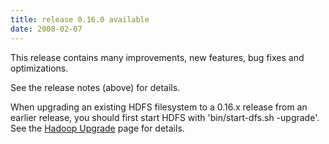 ```yaml
---
title: release 0.16.0 available
date: 2008-02-07
---
```

<!---
  Licensed under the Apache License, Version 2.0 (the "License");
  you may not use this file except in compliance with the License.
  You may obtain a copy of the License at

   http://www.apache.org/licenses/LICENSE-2.0

  Unless required by applicable law or agreed to in writing, software
  distributed under the License is distributed on an "AS IS" BASIS,
  WITHOUT WARRANTIES OR CONDITIONS OF ANY KIND, either express or implied.
  See the License for the specific language governing permissions and
  limitations under the License. See accompanying LICENSE file.
-->

This release contains many improvements, new features, bug fixes and
optimizations.

See the release notes (above) for details.

When upgrading an existing HDFS filesystem to a 0.16.x release from an
earlier release, you should first start HDFS with 'bin/start-dfs.sh
-upgrade'. See the [Hadoop
Upgrade](http://wiki.apache.org/hadoop/Hadoop_Upgrade) page for details.

